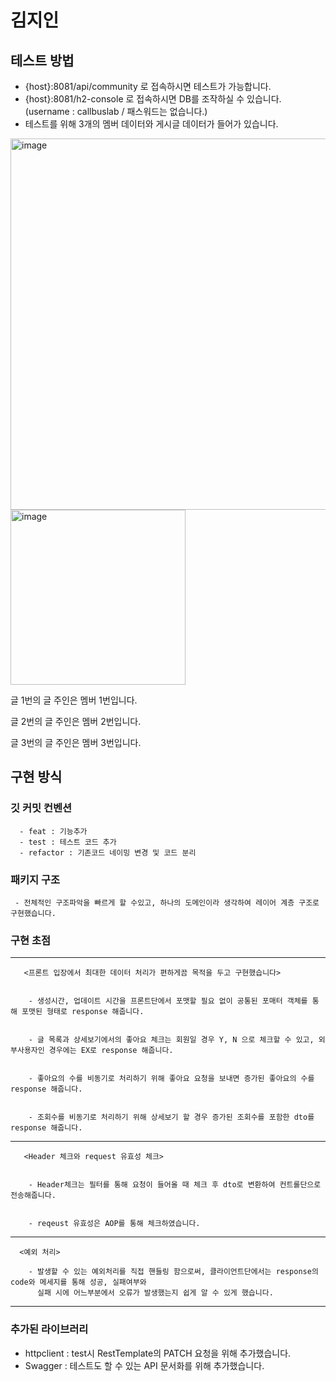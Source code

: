 # 김지인

## 테스트 방법 
 - {host}:8081/api/community 로 접속하시면 테스트가 가능합니다. 
 - {host}:8081/h2-console 로 접속하시면 DB를 조작하실 수 있습니다. (username : callbuslab / 패스워드는 없습니다.)
 - 테스트를 위해 3개의 멤버 데이터와 게시글 데이터가 들어가 있습니다. <br>

 <img width="594" alt="image" src="https://user-images.githubusercontent.com/102157839/218021217-bc935714-fa2d-4900-a331-23d62c707c7e.png">
 <img width="280" alt="image" src="https://user-images.githubusercontent.com/102157839/218021337-f7cd877f-d80d-4f8d-8429-7018627d4a16.png">
 
 
  글 1번의 글 주인은 멤버 1번입니다. 
  
  
  글 2번의 글 주인은 멤버 2번입니다.
  
  
  글 3번의 글 주인은 멤버 3번입니다.

## 구현 방식
  ### 깃 커밋 컨벤션
      - feat : 기능추가 
      - test : 테스트 코드 추가 
      - refactor : 기존코드 네이밍 변경 및 코드 분리 
      
  ### 패키지 구조
     - 전체적인 구조파악을 빠르게 할 수있고, 하나의 도메인이라 생각하여 레이어 계층 구조로 구현했습니다.
      
  ### 구현 초점
  ----
       <프론트 입장에서 최대한 데이터 처리가 편하게끔 목적을 두고 구현했습니다>
      
      
        - 생성시간, 업데이트 시간을 프론트단에서 포맷할 필요 없이 공통된 포매터 객체를 통해 포맷된 형태로 response 해줍니다. 
        
        
        - 글 목록과 상세보기에서의 좋아요 체크는 회원일 경우 Y, N 으로 체크할 수 있고, 외부사용자인 경우에는 EX로 response 해줍니다. 
         
         
        - 좋아요의 수를 비동기로 처리하기 위해 좋아요 요청을 보내면 증가된 좋아요의 수를 response 해줍니다. 
        
        
        - 조회수를 비동기로 처리하기 위해 상세보기 할 경우 증가된 조회수를 포함한 dto를 response 해줍니다. 
        
        
   ----    
       <Header 체크와 request 유효성 체크>
      
      
        - Header체크는 필터를 통해 요청이 들어올 때 체크 후 dto로 변환하여 컨트롤단으로 전송해줍니다. 
        
        
        - reqeust 유효성은 AOP를 통해 체크하였습니다. 
        
   ----     
      <예외 처리>
      
        - 발생할 수 있는 예외처리를 직접 핸들링 함으로써, 클라이언트단에서는 response의 code와 메세지를 통해 성공, 실패여부와
          실패 시에 어느부분에서 오류가 발생했는지 쉽게 알 수 있게 했습니다.
           
   ----
  ### 추가된 라이브러리 
  - httpclient : test시 RestTemplate의 PATCH 요청을 위해 추가했습니다. 
  - Swagger : 테스트도 할 수 있는 API 문서화를 위해 추가했습니다. 
